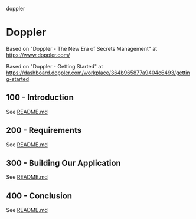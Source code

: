 doppler
# Doppler

Based on "Doppler - The New Era of Secrets Management" at https://www.doppler.com/

Based on "Doppler - Getting Started" at https://dashboard.doppler.com/workplace/364b965877a9404c6493/getting-started

## 100 - Introduction

See [README.md](./100/README.md)

## 200 - Requirements

See [README.md](./200/README.md)

## 300 - Building Our Application

See [README.md](./300/README.md)

## 400 - Conclusion

See [README.md](./400/README.md)
